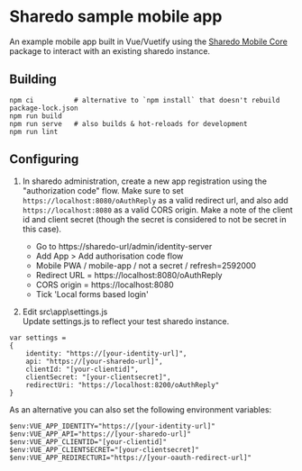 # Sharedo sample mobile app
An example mobile app built in Vue/Vuetify using the [Sharedo Mobile Core](https://github.com/sharedo-tech/sharedo-mobile-core)
package to interact with an existing sharedo instance.

## Building
```
npm ci          # alternative to `npm install` that doesn't rebuild package-lock.json
npm run build
npm run serve   # also builds & hot-reloads for development
npm run lint
```

## Configuring

1. In sharedo administration, create a new app registration using the "authorization code" flow. Make sure to set `https://localhost:8080/oAuthReply` as a valid redirect url, and also add `https://localhost:8080` as a valid CORS origin. Make a note of the client id and client secret (though the secret is considered to not be secret in this case).

    - Go to https://sharedo-url/admin/identity-server
    - Add App > Add authorisation code flow
    - Mobile PWA / mobile-app / not a secret / refresh=2592000
    - Redirect URL = https://localhost:8080/oAuthReply
    - CORS origin =  https://localhost:8080
    - Tick 'Local forms based login'

2. Edit src\app\settings.js\
Update settings.js to reflect your test sharedo instance.

```
var settings =
{
    identity: "https://[your-identity-url]",
    api: "https://[your-sharedo-url]",
    clientId: "[your-clientid]",
    clientSecret: "[your-clientsecret]",
    redirectUri: "https://localhost:8200/oAuthReply"
}
```

As an alternative you can also set the following environment variables:

```
$env:VUE_APP_IDENTITY="https://[your-identity-url]"
$env:VUE_APP_API="https://[your-sharedo-url]"
$env:VUE_APP_CLIENTID="[your-clientid]"
$env:VUE_APP_CLIENTSECRET="[your-clientsecret]"
$env:VUE_APP_REDIRECTURI="https://[your-oauth-redirect-url]"
```

